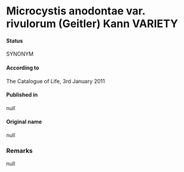 # Microcystis anodontae var. rivulorum (Geitler) Kann VARIETY

#### Status
SYNONYM

#### According to
The Catalogue of Life, 3rd January 2011

#### Published in
null

#### Original name
null

### Remarks
null